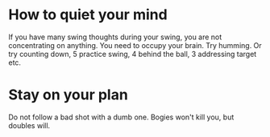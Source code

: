 # How to quiet your mind

If you have many swing thoughts during your swing, you are not concentrating on anything. You need to occupy your brain. Try humming. Or try counting down, 5 practice swing, 4 behind the ball, 3 addressing target etc.

# Stay on your plan
Do not follow a bad shot with a dumb one. Bogies won't kill you, but doubles will.

